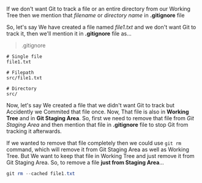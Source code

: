 If we don't want Git to track a file or an entire directory from our Working Tree then we mention that _filename_ or _directory name_ in **.gitignore** file

So, let's say We have created a file named _file1.txt_ and we don't want Git to track it, then we'll mention it in **.gitignore** file as...

> .gitignore

```
# Single file
file1.txt

# Filepath
src/file1.txt

# Directory
src/
```

Now, let's say We created a file that we didn't want Git to track but Accidently we Commited that file once. Now, That file is also in **Working Tree** and in **Git Staging Area**. So, first we need to remove that file from _Git Staging Area_ and then mention that file in **.gitignore** file to stop Git from tracking it afterwards.

If we wanted to remove that file completely then we could use `git rm` command, which will remove it from Git Staging Area as well as Working Tree. But We want to keep that file in Working Tree and just remove it from Git Staging Area. So, to remove a file **just from Staging Area**...

```powershell
git rm --cached file1.txt
```
